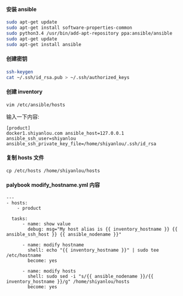 #### 安装 ansible

```bash
sudo apt-get update
sudo apt-get install software-properties-common
sudo python3.4 /usr/bin/add-apt-repository ppa:ansible/ansible
sudo apt-get update
sudo apt-get install ansible
```

#### 创建密钥

```bash
ssh-keygen
cat ~/.ssh/id_rsa.pub > ~/.ssh/authorized_keys
```

#### 创建 inventory

```
vim /etc/ansible/hosts
```

输入一下内容:

```
[product]
docker1.shiyanlou.com ansible_host=127.0.0.1 ansible_ssh_user=shiyanlou ansible_ssh_private_key_file=/home/shiyanlou/.ssh/id_rsa
```

#### 复制 hosts 文件

```
cp /etc/hosts /home/shiyanlou/hosts
```

#### palybook modify_hostname.yml 内容

```
---
- hosts:
    - product

  tasks:
      - name: show value
        debug: msg="My host alias is {{ inventory_hostname }} {{ ansible_ssh_host }} {{ ansible_nodename }}"

      - name: modify hostname
        shell: echo "{{ inventory_hostname }}" | sudo tee /etc/hostname
        become: yes

      - name: modify hosts
        shell: sudo sed -i "s/{{ ansible_nodename }}/{{ inventory_hostname }}/g" /home/shiyanlou/hosts
        become: yes
```

